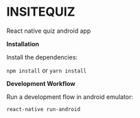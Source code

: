 # INSITEQUIZ
React native quiz android app

**Installation**

Install the dependencies:

`npm install` or `yarn install`

**Development Workflow**

Run a development flow in android emulator:

`react-native run-android`

